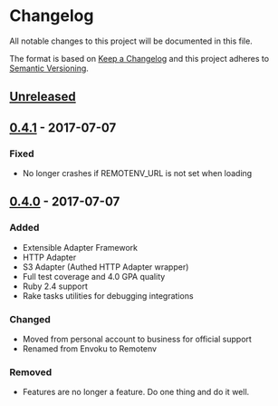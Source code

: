 # Changelog

All notable changes to this project will be documented in this file.

The format is based on [Keep a Changelog](http://keepachangelog.com/en/1.0.0/)
and this project adheres to [Semantic Versioning](http://semver.org/spec/v2.0.0.html).



## [Unreleased]


## [0.4.1] - 2017-07-07

### Fixed

- No longer crashes if REMOTENV_URL is not set when loading


## [0.4.0] - 2017-07-07

### Added

- Extensible Adapter Framework
- HTTP Adapter
- S3 Adapter (Authed HTTP Adapter wrapper)
- Full test coverage and 4.0 GPA quality
- Ruby 2.4 support
- Rake tasks utilities for debugging integrations

### Changed

- Moved from personal account to business for official support
- Renamed from Envoku to Remotenv

### Removed

- Features are no longer a feature. Do one thing and do it well.


[Unreleased]: https://github.com/signisto/remotenv-ruby/compare/v0.4.1...HEAD
[0.4.1]: https://github.com/signisto/remotenv-ruby/compare/v0.4.0...v0.4.1
[0.4.0]: https://github.com/signisto/remotenv-ruby/compare/v0.3.0...v0.4.0

